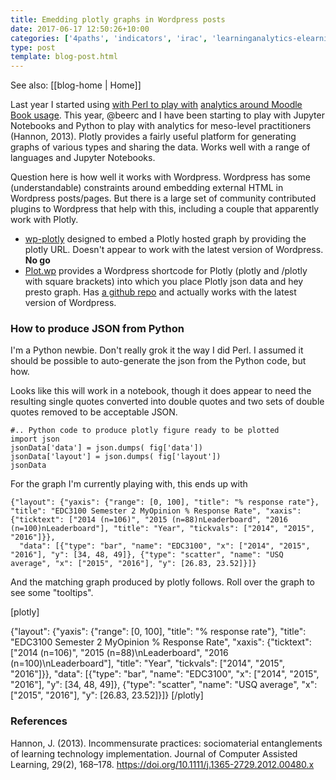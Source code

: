 ```yaml
---
title: Emedding plotly graphs in Wordpress posts
date: 2017-06-17 12:50:26+10:00
categories: ['4paths', 'indicators', 'irac', 'learninganalytics-elearning']
type: post
template: blog-post.html
---
```


See also: [[blog-home | Home]]

Last year I started using [with Perl to play with](http://plot.ly) [analytics around Moodle Book usage](http://djon.es/blog/2016/08/07/how-and-why-do-people-use-the-moodle-book-module/). This year, @beerc and I have been starting to play with Jupyter Notebooks and Python to play with analytics for meso-level practitioners (Hannon, 2013). Plotly provides a fairly useful platform for generating graphs of various types and sharing the data. Works well with a range of languages and Jupyter Notebooks.

Question here is how well it works with Wordpress. Wordpress has some (understandable) constraints around embedding external HTML in Wordpress posts/pages. But there is a large set of community contributed plugins to Wordpress that help with this, including a couple that apparently work with Plotly.

- [wp-plotly](https://wordpress.org/plugins/wp-plotly/) designed to embed a Plotly hosted graph by providing the plotly URL. Doesn't appear to work with the latest version of Wordpress. **No go**
- [Plot.wp](https://wordpress.org/plugins/plotwp/) provides a Wordpress shortcode for Plotly (plotly and /plotly with square brackets) into which you place Plotly json data and hey presto graph. Has [a github repo](https://github.com/paleolimbot/plotwp) and actually works with the latest version of Wordpress.

### How to produce JSON from Python

I'm a Python newbie. Don't really grok it the way I did Perl. I assumed it should be possible to auto-generate the json from the Python code, but how.

Looks like this will work in a notebook, though it does appear to need the resulting single quotes converted into double quotes and two sets of double quotes removed to be acceptable JSON.

```
#.. Python code to produce plotly figure ready to be plotted
import json
jsonData['data'] = json.dumps( fig['data'])
jsonData['layout'] = json.dumps( fig['layout'])
jsonData

```

For the graph I'm currently playing with, this ends up with

```
{"layout": {"yaxis": {"range": [0, 100], "title": "% response rate"}, "title": "EDC3100 Semester 2 MyOpinion % Response Rate", "xaxis": {"ticktext": ["2014 (n=106)", "2015 (n=88)nLeaderboard", "2016 (n=100)nLeaderboard"], "title": "Year", "tickvals": ["2014", "2015", "2016"]}}, 
  "data": [{"type": "bar", "name": "EDC3100", "x": ["2014", "2015", "2016"], "y": [34, 48, 49]}, {"type": "scatter", "name": "USQ average", "x": ["2015", "2016"], "y": [26.83, 23.52]}]}

```

And the matching graph produced by plotly follows. Roll over the graph to see some "tooltips".

\[plotly\]

{"layout": {"yaxis": {"range": \[0, 100\], "title": "% response rate"}, "title": "EDC3100 Semester 2 MyOpinion % Response Rate", "xaxis": {"ticktext": \["2014 (n=106)", "2015 (n=88)\\nLeaderboard", "2016 (n=100)\\nLeaderboard"\], "title": "Year", "tickvals": \["2014", "2015", "2016"\]}}, "data": \[{"type": "bar", "name": "EDC3100", "x": \["2014", "2015", "2016"\], "y": \[34, 48, 49\]}, {"type": "scatter", "name": "USQ average", "x": \["2015", "2016"\], "y": \[26.83, 23.52\]}\]} \[/plotly\]

### References

Hannon, J. (2013). Incommensurate practices: sociomaterial entanglements of learning technology implementation. Journal of Computer Assisted Learning, 29(2), 168–178. https://doi.org/10.1111/j.1365-2729.2012.00480.x